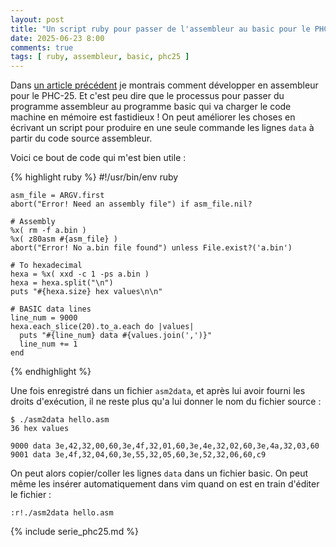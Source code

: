 ```yaml
---
layout: post
title: "Un script ruby pour passer de l'assembleur au basic pour le PHC-25"
date: 2025-06-23 8:00
comments: true
tags: [ ruby, assembleur, basic, phc25 ]
---
```


Dans [un article précédent](/blog/2025/06/19/phc25-VII/)
je montrais comment développer en assembleur pour le PHC-25. Et c'est peu dire
que le processus pour passer du programme assembleur au programme basic qui va
charger le code machine en mémoire est fastidieux !
On peut améliorer les choses en écrivant un script pour produire en une seule
commande les lignes `data` à partir du code source assembleur.

<!-- more -->

Voici ce bout de code qui m'est bien utile :

{% highlight ruby %}
    #!/usr/bin/env ruby

    asm_file = ARGV.first
    abort("Error! Need an assembly file") if asm_file.nil?

    # Assembly
    %x( rm -f a.bin )
    %x( z80asm #{asm_file} )
    abort("Error! No a.bin file found") unless File.exist?('a.bin')

    # To hexadecimal
    hexa = %x( xxd -c 1 -ps a.bin )
    hexa = hexa.split("\n")
    puts "#{hexa.size} hex values\n\n"

    # BASIC data lines
    line_num = 9000
    hexa.each_slice(20).to_a.each do |values|
      puts "#{line_num} data #{values.join(',')}"
      line_num += 1
    end
{% endhighlight %}

Une fois enregistré dans un fichier `asm2data`, et après lui avoir fourni les
droits d'exécution, il ne reste plus qu'a lui donner le nom du fichier source :

~~~
$ ./asm2data hello.asm
36 hex values

9000 data 3e,42,32,00,60,3e,4f,32,01,60,3e,4e,32,02,60,3e,4a,32,03,60
9001 data 3e,4f,32,04,60,3e,55,32,05,60,3e,52,32,06,60,c9
~~~

On peut alors copier/coller les lignes `data` dans un fichier basic.
On peut même les insérer automatiquement dans vim quand on est en train d'éditer
le fichier :

    :r!./asm2data hello.asm

{% include serie_phc25.md %}
